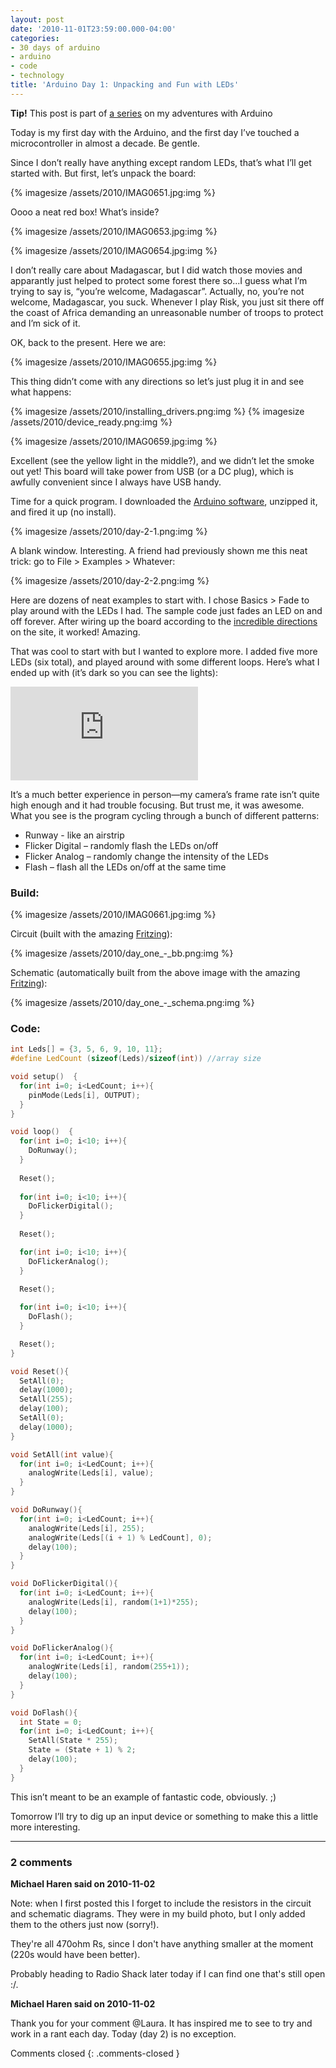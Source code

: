 ```yaml
---
layout: post
date: '2010-11-01T23:59:00.000-04:00'
categories:
- 30 days of arduino
- arduino
- code
- technology
title: 'Arduino Day 1: Unpacking and Fun with LEDs'
---
```


**Tip!** This post is part of [a series](/search/label/30-days-of-arduino/) on my adventures with Arduino

Today is my first day with the Arduino, and the first day I’ve touched a microcontroller in almost a decade. Be gentle.

Since I don’t really have anything except random LEDs, that’s what I’ll get started with. But first, let’s unpack the board:

{% imagesize /assets/2010/IMAG0651.jpg:img %}

Oooo a neat red box! What’s inside?

{% imagesize /assets/2010/IMAG0653.jpg:img %}

{% imagesize /assets/2010/IMAG0654.jpg:img %}

I don’t really care about Madagascar, but I did watch those movies and apparantly just helped to protect some forest there so...I guess what I’m trying to say is, “you’re welcome, Madagascar”. Actually, no, you’re not welcome, Madagascar, you suck. Whenever I play Risk, you just sit there off the coast of Africa demanding an unreasonable number of troops to protect and I’m sick of it. 

OK, back to the present. Here we are:

{% imagesize /assets/2010/IMAG0655.jpg:img %}

This thing didn’t come with any directions so let’s just plug it in and see what happens:  

{% imagesize /assets/2010/installing_drivers.png:img %}
{% imagesize /assets/2010/device_ready.png:img %}

{% imagesize /assets/2010/IMAG0659.jpg:img %}

Excellent (see the yellow light in the middle?), and we didn’t let the smoke out yet! This board will take power from USB (or a DC plug), which is awfully convenient since I always have USB handy.

Time for a quick program. I downloaded the [Arduino software](http://arduino.cc/en/Main/Software), unzipped it, and fired it up (no install). 

{% imagesize /assets/2010/day-2-1.png:img %}

A blank window. Interesting. A friend had previously shown me this neat trick: go to File > Examples > Whatever:

{% imagesize /assets/2010/day-2-2.png:img %}

Here are dozens of neat examples to start with. I chose Basics > Fade to play around with the LEDs I had. The sample code just fades an LED on and off forever. After wiring up the board according to the [incredible directions](http://arduino.cc/en/Tutorial/Fade) on the site, it worked! Amazing.

That was cool to start with but I wanted to explore more. I added five more LEDs (six total), and played around with some different loops. Here’s what I ended up with (it’s dark so you can see the lights):

<iframe class="full-embed hd" src="https://www.youtube.com/embed/VbIfvKNeQZU" title="Arduino day 1: fun with LEDs" frameborder="0" allow="accelerometer; autoplay; clipboard-write; encrypted-media; gyroscope; picture-in-picture; web-share" allowfullscreen></iframe>

It’s a much better experience in person—my camera’s frame rate isn’t quite high enough and it had trouble focusing. But trust me, it was awesome. What you see is the program cycling through a bunch of different patterns: 

* Runway - like an airstrip 
* Flicker Digital – randomly flash the LEDs on/off 
* Flicker Analog – randomly change the intensity of the LEDs 
* Flash – flash all the LEDs on/off at the same time  


### Build:

{% imagesize /assets/2010/IMAG0661.jpg:img %}

Circuit (built with the amazing [Fritzing](http://fritzing.org/)):

{% imagesize /assets/2010/day_one_-_bb.png:img %}

Schematic (automatically built from the above image with the amazing [Fritzing](http://fritzing.org/)):

{% imagesize /assets/2010/day_one_-_schema.png:img %}

### Code:

```c
int Leds[] = {3, 5, 6, 9, 10, 11};
#define LedCount (sizeof(Leds)/sizeof(int)) //array size  

void setup()  { 
  for(int i=0; i<LedCount; i++){
    pinMode(Leds[i], OUTPUT);
  }
} 

void loop()  { 
  for(int i=0; i<10; i++){
    DoRunway();
  }
  
  Reset();
  
  for(int i=0; i<10; i++){
    DoFlickerDigital();
  }
  
  Reset();

  for(int i=0; i<10; i++){
    DoFlickerAnalog();
  }
  
  Reset();

  for(int i=0; i<10; i++){
    DoFlash();
  }

  Reset();
}

void Reset(){
  SetAll(0);
  delay(1000);
  SetAll(255);
  delay(100);
  SetAll(0);
  delay(1000);
}

void SetAll(int value){
  for(int i=0; i<LedCount; i++){
    analogWrite(Leds[i], value);
  }  
}

void DoRunway(){
  for(int i=0; i<LedCount; i++){
    analogWrite(Leds[i], 255);    
    analogWrite(Leds[(i + 1) % LedCount], 0);
    delay(100);
  }   
}

void DoFlickerDigital(){
  for(int i=0; i<LedCount; i++){
    analogWrite(Leds[i], random(1+1)*255);    
    delay(100);
  } 
}

void DoFlickerAnalog(){
  for(int i=0; i<LedCount; i++){
    analogWrite(Leds[i], random(255+1));    
    delay(100);
  } 
}

void DoFlash(){
  int State = 0;
  for(int i=0; i<LedCount; i++){
    SetAll(State * 255);
    State = (State + 1) % 2;  
    delay(100);
  } 
}
```

This isn’t meant to be an example of fantastic code, obviously. ;)

Tomorrow I’ll try to dig up an input device or something to make this a little more interesting.

---

### 2 comments

**Michael Haren said on 2010-11-02**

Note: when I first posted this I forget to include the resistors in the circuit and schematic diagrams. They were in my build photo, but I only added them to the others just now (sorry!).

They're all 470ohm Rs, since I don't have anything smaller at the moment (220s would have been better).

Probably heading to Radio Shack later today if I can find one that's still open :/.

**Michael Haren said on 2010-11-02**

Thank you for your comment @Laura. It has inspired me to see to try and work in a rant each day. Today (day 2) is no exception.

Comments closed
{: .comments-closed }